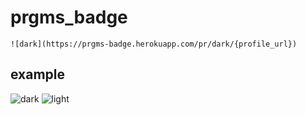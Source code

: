 # prgms_badge

```
![dark](https://prgms-badge.herokuapp.com/pr/dark/{profile_url})
```


## example

![dark](https://prgms-badge.herokuapp.com/pr/dark/koa)
![light](https://prgms-badge.herokuapp.com/pr/light/koa)

